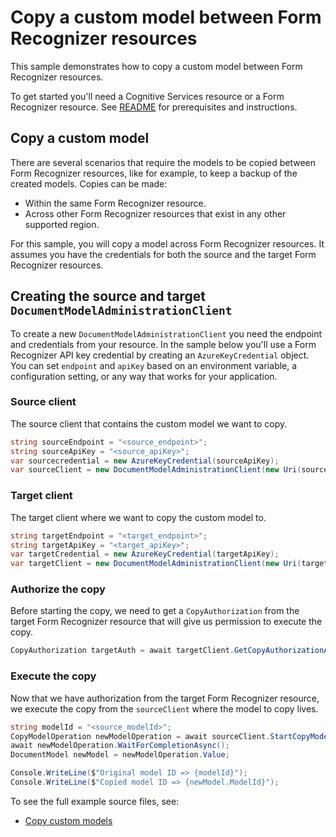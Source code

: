 # Copy a custom model between Form Recognizer resources

This sample demonstrates how to copy a custom model between Form Recognizer resources.

To get started you'll need a Cognitive Services resource or a Form Recognizer resource.  See [README][README] for prerequisites and instructions.

## Copy a custom model
There are several scenarios that require the models to be copied between Form Recognizer resources, like for example, to keep a backup of the created models.
Copies can be made:
- Within the same Form Recognizer resource.
- Across other Form Recognizer resources that exist in any other supported region.

For this sample, you will copy a model across Form Recognizer resources. It assumes you have the credentials for both the source and the target Form Recognizer resources.

## Creating the source and target `DocumentModelAdministrationClient`

To create a new `DocumentModelAdministrationClient` you need the endpoint and credentials from your resource. In the sample below you'll use a Form Recognizer API key credential by creating an `AzureKeyCredential` object.
You can set `endpoint` and `apiKey` based on an environment variable, a configuration setting, or any way that works for your application.

### Source client
The source client that contains the custom model we want to copy.

```C# Snippet:FormRecognizerSampleCreateCopySourceClient
string sourceEndpoint = "<source_endpoint>";
string sourceApiKey = "<source_apiKey>";
var sourcecredential = new AzureKeyCredential(sourceApiKey);
var sourceClient = new DocumentModelAdministrationClient(new Uri(sourceEndpoint), new AzureKeyCredential(sourceApiKey));
```

### Target client
The target client where we want to copy the custom model to.

```C# Snippet:FormRecognizerSampleCreateCopyTargetClient
string targetEndpoint = "<target_endpoint>";
string targetApiKey = "<target_apiKey>";
var targetCredential = new AzureKeyCredential(targetApiKey);
var targetClient = new DocumentModelAdministrationClient(new Uri(targetEndpoint), new AzureKeyCredential(targetApiKey));
```

### Authorize the copy
Before starting the copy, we need to get a `CopyAuthorization` from the target Form Recognizer resource that will give us permission to execute the copy.
```C# Snippet:FormRecognizerSampleGetCopyAuthorization
CopyAuthorization targetAuth = await targetClient.GetCopyAuthorizationAsync();
```

### Execute the copy
Now that we have authorization from the target Form Recognizer resource, we execute the copy from the `sourceClient` where the model to copy lives.

```C# Snippet:FormRecognizerSampleCreateCopyModel
string modelId = "<source_modelId>";
CopyModelOperation newModelOperation = await sourceClient.StartCopyModelToAsync(modelId, targetAuth);
await newModelOperation.WaitForCompletionAsync();
DocumentModel newModel = newModelOperation.Value;

Console.WriteLine($"Original model ID => {modelId}");
Console.WriteLine($"Copied model ID => {newModel.ModelId}");
```

To see the full example source files, see:
* [Copy custom models](https://github.com/Azure/azure-sdk-for-net/blob/main/sdk/formrecognizer/Azure.AI.FormRecognizer/tests/samples/Sample_CopyModelAsync.cs)

[README]: https://github.com/Azure/azure-sdk-for-net/tree/main/sdk/formrecognizer/Azure.AI.FormRecognizer#getting-started